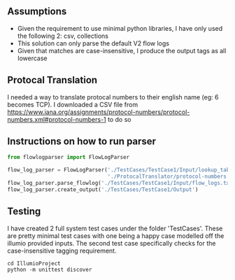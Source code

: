 ## Assumptions
 * Given the requirement to use minimal python libraries, I have only used the following 2: csv, collections
 * This solution can only parse the default V2 flow logs
 * Given that matches are case-insensitive, I produce the output tags as all lowercase
           
## Protocal Translation
I needed a way to translate protocal numbers to their english name (eg: 6 becomes TCP). I downloaded a CSV file from 
https://www.iana.org/assignments/protocol-numbers/protocol-numbers.xml#protocol-numbers-1 to do so

## Instructions on how to run parser

```python
from flowlogparser import FlowLogParser

flow_log_parser = FlowLogParser('./TestCases/TestCase1/Input/lookup_table.csv',
                                './ProtocalTranslator/protocol-numbers.csv')
flow_log_parser.parse_flowlog('./TestCases/TestCase1/Input/flow_logs.txt')
flow_log_parser.create_output('./TestCases/TestCase1/Output')
```

## Testing
I have created 2 full system test cases under the folder 'TestCases'. These are pretty minimal test cases with one 
being a happy case modelled off the illumio provided inputs. The second test case specifically checks for the case-insensitive 
tagging requirement. 

```commandline
cd IllumioProject
python -m unittest discover
```